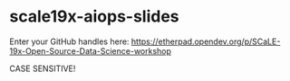 # scale19x-aiops-slides


Enter your GitHub handles here: https://etherpad.opendev.org/p/SCaLE-19x-Open-Source-Data-Science-workshop

CASE SENSITIVE!

